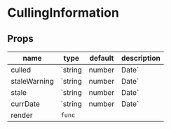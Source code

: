 # CullingInformation

## Props

|name|type|default|description|
|----|----|-------|-----------|
|culled|`string | number | Date`|new Date(0)||
|staleWarning|`string | number | Date`|new Date(0)||
|stale|`string | number | Date`|||
|currDate|`string | number | Date`|new Date()||
|render|`func`|||


